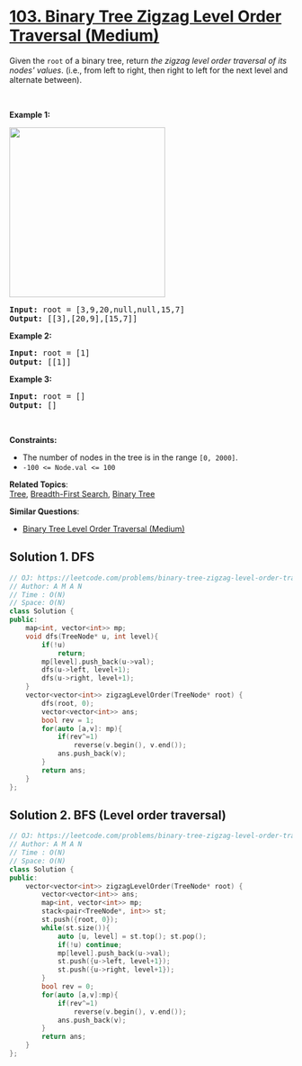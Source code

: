 # [103. Binary Tree Zigzag Level Order Traversal (Medium)](https://leetcode.com/problems/binary-tree-zigzag-level-order-traversal/)

<p>Given the <code>root</code> of a binary tree, return <em>the zigzag level order traversal of its nodes' values</em>. (i.e., from left to right, then right to left for the next level and alternate between).</p>

<p>&nbsp;</p>
<p><strong>Example 1:</strong></p>
<img alt="" src="https://assets.leetcode.com/uploads/2021/02/19/tree1.jpg" style="width: 277px; height: 302px;">
<pre><strong>Input:</strong> root = [3,9,20,null,null,15,7]
<strong>Output:</strong> [[3],[20,9],[15,7]]
</pre>

<p><strong>Example 2:</strong></p>

<pre><strong>Input:</strong> root = [1]
<strong>Output:</strong> [[1]]
</pre>

<p><strong>Example 3:</strong></p>

<pre><strong>Input:</strong> root = []
<strong>Output:</strong> []
</pre>

<p>&nbsp;</p>
<p><strong>Constraints:</strong></p>

<ul>
	<li>The number of nodes in the tree is in the range <code>[0, 2000]</code>.</li>
	<li><code>-100 &lt;= Node.val &lt;= 100</code></li>
</ul>


**Related Topics**:  
[Tree](https://leetcode.com/tag/tree/), [Breadth-First Search](https://leetcode.com/tag/breadth-first-search/), [Binary Tree](https://leetcode.com/tag/binary-tree/)

**Similar Questions**:
* [Binary Tree Level Order Traversal (Medium)](https://leetcode.com/problems/binary-tree-level-order-traversal/)


## Solution 1. DFS

```cpp
// OJ: https://leetcode.com/problems/binary-tree-zigzag-level-order-traversal/
// Author: A M A N
// Time : O(N)
// Space: O(N)
class Solution {
public:
    map<int, vector<int>> mp;
    void dfs(TreeNode* u, int level){
        if(!u)
            return;
        mp[level].push_back(u->val);
        dfs(u->left, level+1);
        dfs(u->right, level+1);
    }
    vector<vector<int>> zigzagLevelOrder(TreeNode* root) {
        dfs(root, 0);
        vector<vector<int>> ans;
        bool rev = 1;
        for(auto [a,v]: mp){
            if(rev^=1)
                reverse(v.begin(), v.end());
            ans.push_back(v);
        }
        return ans;
    }
};
```


## Solution 2. BFS (Level order traversal)

```cpp
// OJ: https://leetcode.com/problems/binary-tree-zigzag-level-order-traversal/
// Author: A M A N
// Time : O(N)
// Space: O(N)
class Solution {
public:
    vector<vector<int>> zigzagLevelOrder(TreeNode* root) {
        vector<vector<int>> ans;
        map<int, vector<int>> mp;
        stack<pair<TreeNode*, int>> st;
        st.push({root, 0});
        while(st.size()){
            auto [u, level] = st.top(); st.pop();
            if(!u) continue;
            mp[level].push_back(u->val);
            st.push({u->left, level+1});
            st.push({u->right, level+1});
        }
        bool rev = 0;
        for(auto [a,v]:mp){
            if(rev^=1)
                reverse(v.begin(), v.end());
            ans.push_back(v);
        }
        return ans;
    }
};
```


